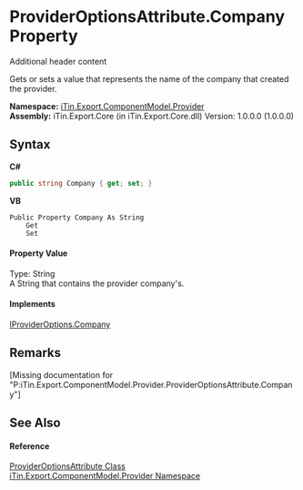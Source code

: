 # ProviderOptionsAttribute.Company Property 
Additional header content 

Gets or sets a value that represents the name of the company that created the provider.

**Namespace:**&nbsp;<a href="N_iTin_Export_ComponentModel_Provider">iTin.Export.ComponentModel.Provider</a><br />**Assembly:**&nbsp;iTin.Export.Core (in iTin.Export.Core.dll) Version: 1.0.0.0 (1.0.0.0)

## Syntax

**C#**<br />
``` C#
public string Company { get; set; }
```

**VB**<br />
``` VB
Public Property Company As String
	Get
	Set
```


#### Property Value
Type: String<br />A String that contains the provider company's.

#### Implements
<a href="P_iTin_Export_ComponentModel_Provider_IProviderOptions_Company">IProviderOptions.Company</a><br />

## Remarks
\[Missing <remarks> documentation for "P:iTin.Export.ComponentModel.Provider.ProviderOptionsAttribute.Company"\]

## See Also


#### Reference
<a href="T_iTin_Export_ComponentModel_Provider_ProviderOptionsAttribute">ProviderOptionsAttribute Class</a><br /><a href="N_iTin_Export_ComponentModel_Provider">iTin.Export.ComponentModel.Provider Namespace</a><br />
